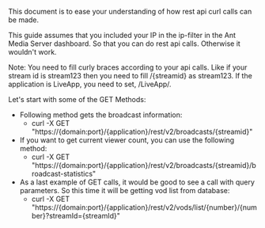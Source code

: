 This document is to ease your understanding of how rest api curl  calls can be made. 

This guide assumes that you included your IP in the ip-filter in the Ant Media Server dashboard. So that you can do rest api calls. Otherwise it wouldn't work.

Note: You need to fill curly braces according to your api calls. Like if your stream id is stream123 then you need to fill /{streamid} as stream123. If the application is LiveApp, you need to set, /LiveApp/.

Let's start with some of the GET Methods:
* Following method gets the broadcast information:
  * curl -X GET "https://{domain:port}/{application}/rest/v2/broadcasts/{streamid}"
* If you want to get current viewer count, you can use the following method:
  * curl -X GET "https://{domain:port}/{application}/rest/v2/broadcasts/{streamid}/broadcast-statistics"
* As a last example of GET calls, it would be good to see a call with query parameters. So this time it will be getting vod list from database:
  * curl -X GET "https://{domain:port}/{application}/rest/v2/vods/list/{number}/{number}?streamId={streamId}"
